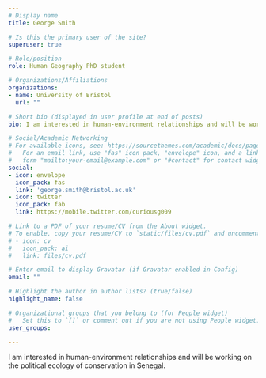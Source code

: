 ```yaml
---
# Display name
title: George Smith 

# Is this the primary user of the site?
superuser: true

# Role/position
role: Human Geography PhD student

# Organizations/Affiliations
organizations:
- name: University of Bristol
  url: ""

# Short bio (displayed in user profile at end of posts)
bio: I am interested in human-environment relationships and will be working on the political ecology of conservation in Senegal. 

# Social/Academic Networking
# For available icons, see: https://sourcethemes.com/academic/docs/page-builder/#icons
#   For an email link, use "fas" icon pack, "envelope" icon, and a link in the
#   form "mailto:your-email@example.com" or "#contact" for contact widget.
social:
- icon: envelope
  icon_pack: fas
  link: 'george.smith@bristol.ac.uk'
- icon: twitter
  icon_pack: fab
  link: https://mobile.twitter.com/curiousg009

# Link to a PDF of your resume/CV from the About widget.
# To enable, copy your resume/CV to `static/files/cv.pdf` and uncomment the lines below.
# - icon: cv
#   icon_pack: ai
#   link: files/cv.pdf

# Enter email to display Gravatar (if Gravatar enabled in Config)
email: ""

# Highlight the author in author lists? (true/false)
highlight_name: false

# Organizational groups that you belong to (for People widget)
#   Set this to `[]` or comment out if you are not using People widget.
user_groups:

---
```


 I am interested in human-environment relationships and will be working on the political ecology of conservation in Senegal. 
